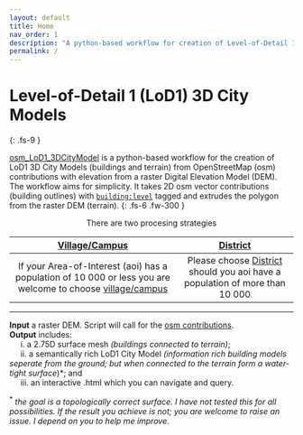 ```yaml
---
layout: default
title: Home
nav_order: 1
description: "A python-based workflow for creation of Level-of-Detail 1 3D City Models."
permalink: /
---
```


#  Level-of-Detail 1 (LoD1) 3D City Models
{: .fs-9 }

[osm_LoD1_3DCityModel]() is a python-based workflow for the creation of LoD1 3D City Models (buildings and terrain) from OpenStreetMap (osm) contributions with elevation from a raster Digital Elevation Model (DEM). The workflow aims for simplicity. It takes 2D osm vector contributions (building outlines) with [`building:level`](https://wiki.openstreetmap.org/wiki/Key:building:levels) tagged and extrudes the polygon from the raster DEM (terrain). {: .fs-6 .fw-300 }

<p align="center">There are two procesing strategies</p>

| [Village/Campus](https://github.com/AdrianKriger/osm_LoD1_3DCityModel/tree/main/village_campus) | [District](https://github.com/AdrianKriger/osm_LoD1_3DCityModel/tree/main/districts)  |
| :-----: | :-----: |
| If your Area-of-Interest (aoi) has a population of 10 000 or less you are welcome to choose [village/campus](https://github.com/AdrianKriger/osm_LoD1_3DCityModel/tree/main/village_campus)| Please choose [District](https://github.com/AdrianKriger/osm_LoD1_3DCityModel/tree/main/districts) should you aoi have a population of more than 10 000|

---

**Input** a raster DEM. Script will call for the [osm contributions](https://www.openstreetmap.org/about#:~:text=OpenStreetMap%20is%20built%20by%20a,more%2C%20all%20over%20the%20world.).  
**Output** includes:  
&nbsp;&nbsp;&nbsp;&nbsp;&nbsp;i. a 2.75D surface mesh *(buildings connected to terrain)*;  
&nbsp;&nbsp;&nbsp;&nbsp;&nbsp;ii. a semantically rich LoD1 City Model *(information rich building models seperate from the ground; but when connected to the terrain   form a water-tight surface<sup>*</sup>)*; and  
&nbsp;&nbsp;&nbsp;&nbsp;&nbsp;iii. an interactive .html which you can navigate and query.

<sup>*</sup> *the goal is a topologically correct surface. I have not tested this for all possibilities. If the result you achieve is not; you are welcome to raise an issue. I depend on you to help me improve.* 
